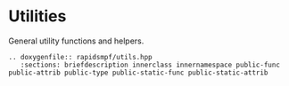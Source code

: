# Utilities

General utility functions and helpers.

```{eval-rst}
.. doxygenfile:: rapidsmpf/utils.hpp
   :sections: briefdescription innerclass innernamespace public-func public-attrib public-type public-static-func public-static-attrib
```
